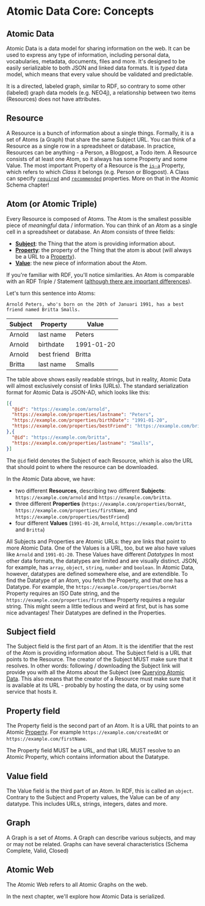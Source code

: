 # Atomic Data Core: Concepts

## Atomic Data

Atomic Data is a data model for sharing information on the web.
It can be used to express any type of information, including personal data, vocabularies, metadata, documents, files and more.
It's designed to be easily serializable to both JSON and linked data formats.
It is _typed_ data model, which means that every value should be validated and predictable.

It is a directed, labeled graph, similar to RDF, so contrary to some other (labeled) graph data models (e.g. NEO4j), a relationship between two items (Resources) does not have attributes.

## Resource

A Resource is a bunch of information about a single things.
Formally, it is a set of Atoms (a Graph) that share the same Subject URL.
You can think of a Resource as a single row in a spreadsheet or database.
In practice, Resources can be anything - a Person, a Blogpost, a Todo item.
A Resource consists of at least one Atom, so it always has some Property and some Value.
The most important Property of a Resource is the [`is-a`](https://atomicdata.dev/properties/isA) Property, which refers to which _Class_ it belongs (e.g. Person or Blogpost).
A Class can specify [`required`](https://atomicdata.dev/properties/requires) and [`recommended`](https://atomicdata.dev/properties/recommends) properties.
More on that in the Atomic Schema chapter!

## Atom (or Atomic Triple)

Every Resource is composed of Atoms.
The Atom is the smallest possible piece of _meaningful_ data / information.
You can think of an Atom as a single cell in a spreadsheet or database.
An Atom consists of three fields:

* **[Subject](#subject-field)**: the Thing that the atom is providing information about.
* **[Property](#property-field)**: the property of the Thing that the atom is about (will always be a URL to a [Property](../schema/classes.md#property)).
* **[Value](#value-field)**: the new piece of information about the Atom.

If you're familiar with RDF, you'll notice similarities.
An Atom is comparable with an RDF Triple / Statement ([although there are important differences](../interoperability/rdf.md)).

Let's turn this sentence into Atoms:

`Arnold Peters, who's born on the 20th of Januari 1991, has a best friend named Britta Smalls.`

Subject | Property | Value
--- | --- | ---
Arnold | last name | Peters
Arnold | birthdate | 1991-01-20
Arnold | best friend | Britta
Britta | last name | Smalls

The table above shows easily readable strings, but in reality, Atomic Data will almost exclusively consist of links (URLs).
The standard serialization format for Atomic Data is JSON-AD, which looks like this:

```json
[{
  "@id": "https://example.com/arnold",
  "https://example.com/properties/lastname": "Peters",
  "https://example.com/properties/birthDate": "1991-01-20",
  "https://example.com/properties/bestFriend": "https://example.com/britta",
},{
  "@id": "https://example.com/britta",
  "https://example.com/properties/lastname": "Smalls",
}]
```

The `@id` field denotes the Subject of each Resource, which is also the URL that should point to where the resource can be downloaded.

In the Atomic Data above, we have:

- two different **Resources**, describing two different **Subjects**: `https://example.com/arnold` and `https://example.com/britta`.
- three different **Properties** (`https://example.com/properties/bornAt`, `https://example.com/properties/firstName`, and `https://example.com/properties/bestFriend`)
- four different **Values** (`1991-01-20`, `Arnold`, `https://example.com/britta` and `Britta`)

All Subjects and Properties are Atomic URLs: they are links that point to more Atomic Data.
One of the Values is a URL, too, but we also have values like `Arnold` and `1991-01-20`.
These Values have different _Datatypes_
In most other data formats, the datatypes are limited and are visually distinct.
JSON, for example, has `array`, `object`, `string`, `number` and `boolean`.
In Atomic Data, however, datatypes are defined somewhere else, and are extendible.
To find the Datatype of an Atom, you fetch the Property, and that one has a Datatype.
For example, the `https://example.com/properties/bornAt` Property requires an ISO Date string, and the `https://example.com/properties/firstName` Property requires a regular string.
This might seem a little tedious and weird at first, but is has some nice advantages!
Their Datatypes are defined in the Properties.

## Subject field

The Subject field is the first part of an Atom.
It is the identifier that the rest of the Atom is providing information about.
The Subject field is a URL that points to the Resource.
The creator of the Subject MUST make sure that it resolves.
In other words: following / downloading the Subject link will provide you with all the Atoms about the Subject (see [Querying Atomic Data](querying.md).
This also means that the creator of a Resource must make sure that it is available at its URL - probably by hosting the data, or by using some service that hosts it.

## Property field

The Property field is the second part of an Atom.
It is a URL that points to an Atomic [Property](../schema/classes.md#Property).
For example `https://example.com/createdAt` or `https://example.com/firstName`.
<!-- Making this a requirement is what makes Atomic Data typed and semantic -->
The Property field MUST be a URL, and that URL MUST resolve to an Atomic Property, which contains information about the Datatype.

## Value field

The Value field is the third part of an Atom.
In RDF, this is called an `object`.
Contrary to the Subject and Property values, the Value can be of any datatype.
This includes URLs, strings, integers, dates and more.

## Graph

A Graph is a set of Atoms.
A Graph can describe various subjects, and may or may not be related.
Graphs can have several characteristics (Schema Complete, Valid, Closed)

## Atomic Web

The Atomic Web refers to all Atomic Graphs on the web.

In the next chapter, we'll explore how Atomic Data is serialized.
